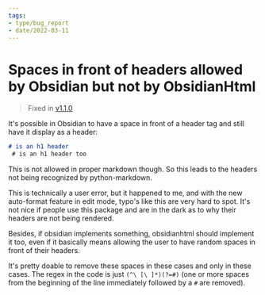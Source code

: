 ```yaml
---
tags:
- type/bug_report
- date/2022-03-11
---
```

   
# Spaces in front of headers allowed by Obsidian but not by ObsidianHtml   
> Fixed in [v1.1.0](../Changelog/v1.1.0.md)   
   
It's possible in Obsidian to have a space in front of a header tag and still have it display as a header:   
``` md
# is an h1 header
 # is an h1 header too
```
   
   
This is not allowed in proper markdown though. So this leads to the headers not being recognized by python-markdown.   
   
This is technically a user error, but it happened to me, and with the new auto-format feature in edit mode, typo's like this are very hard to spot. It's not nice if people use this package and are in the dark as to why their headers are not being rendered.    
   
Besides, if obsidian implements something, obsidianhtml should implement it too, even if it basically means allowing the user to have random spaces in front of their headers.   
   
It's pretty doable to remove these spaces in these cases and only in these cases. The regex in the code is just `(^\ [\ ]*)(?=#)` (one or more spaces from the beginning of the line immediately followed by a `#` are removed).